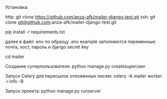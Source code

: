 Установка:

http: git clone https://github.com/anza-afk/mailer-django-test.git
ssh: git clone git@github.com:anza-afk/mailer-django-test.git

pip install -r requirements.txt

далее в файл .env по образцу .env example заполняются переменные:
почта, хост, пароль и django secret key

cd mailer

Создание суперпользователя:
python manage.py createsuperuser


Запуск Celery для пересылок отложенных писем:
celery -A mailer worker -l info -B

Запуск проекта:
python manage.py runserver